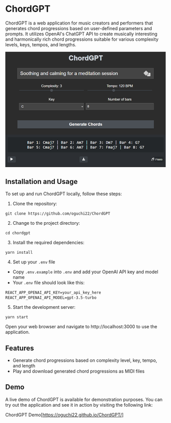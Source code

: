 # ChordGPT

ChordGPT is a web application for music creators and performers that generates chord progressions based on user-defined parameters and prompts. It utilizes OpenAI's ChatGPT API to create musically interesting and harmonically rich chord progressions suitable for various complexity levels, keys, tempos, and lengths.

![ChordGPT Screenshot](images/screenshot.png)

## Installation and Usage

To set up and run ChordGPT locally, follow these steps:

1. Clone the repository:

```
git clone https://github.com/oguchi22/ChordGPT
```

2. Change to the project directory:

```
cd chordgpt
```

3. Install the required dependencies:

```
yarn install
```

4. Set up your `.env` file

- Copy `.env.example` into `.env` and add your OpenAI API key and model name
- Your `.env` file should look like this:

```
REACT_APP_OPENAI_API_KEY=your_api_key_here
REACT_APP_OPENAI_API_MODEL=gpt-3.5-turbo
```

5. Start the development server:

```
yarn start
```

Open your web browser and navigate to http://localhost:3000 to use the application.

## Features

- Generate chord progressions based on complexity level, key, tempo, and length
- Play and download generated chord progressions as MIDI files

## Demo

A live demo of ChordGPT is available for demonstration purposes. You can try out the application and see it in action by visiting the following link:

ChordGPT Demo[https://oguchi22.github.io/ChordGPT/]
